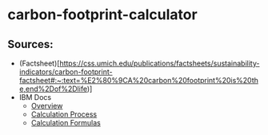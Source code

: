 # carbon-footprint-calculator 

## Sources:
- (Factsheet)[https://css.umich.edu/publications/factsheets/sustainability-indicators/carbon-footprint-factsheet#:~:text=%E2%80%9CA%20carbon%20footprint%20is%20the,end%2Dof%2Dlife)]
- IBM Docs
    - [Overview](https://www.ibm.com/docs/en/tririga/11.5?topic=impact-carbon-footprint-calculations)
    - [Calculation Process](https://www.ibm.com/docs/en/tririga/11.5?topic=calculations-carbon-process)
    - [Calculation Formulas](https://www.ibm.com/docs/en/tririga/11.5?topic=calculations-carbon-footprint-calculation-formulas)
